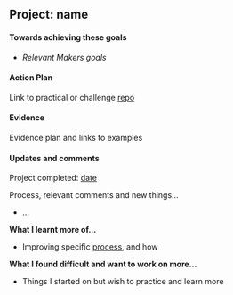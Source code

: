 ## Project: name

#### Towards achieving these goals

- _Relevant Makers goals_


#### Action Plan

Link to practical or challenge [repo]()


#### Evidence

Evidence plan and links to examples


#### Updates and comments

Project completed: [date](link/to/repo)

Process, relevant comments and new things...
- ...


**What I learnt more of...**

- Improving specific [process](), and how


**What I found difficult and want to work on more...**

- Things I started on but wish to practice and learn more
